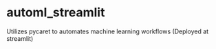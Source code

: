 # automl_streamlit
Utilizes pycaret to automates machine learning workflows (Deployed at streamlit)
